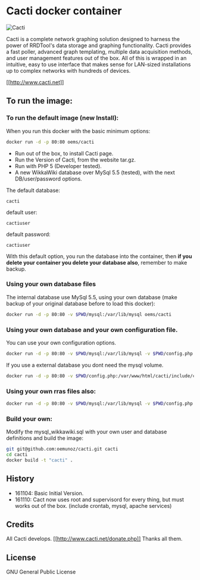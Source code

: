 # Cacti docker container

![Cacti](https://raw.githubusercontent.com/oemunoz/cacti/master/images/cacti.png)

Cacti is a complete network graphing solution designed to harness the power of RRDTool's data storage and graphing functionality. Cacti provides a fast poller, advanced graph templating, multiple data acquisition methods, and user management features out of the box. All of this is wrapped in an intuitive, easy to use interface that makes sense for LAN-sized installations up to complex networks with hundreds of devices.

[[http://www.cacti.net]]
## To run the image:

### To run the default image (new Install):
When you run this docker with the basic minimum options:

~~~~bash
docker run -d -p 80:80 oems/cacti
~~~~

- Run out of the box, to install Cacti page.
- Run the Version of Cacti, from the website tar.gz.
- Run with PHP 5 (Developer tested).
- A new WikkaWiki database over MySql 5.5 (tested), with the next DB/user/password options.

The default database:
~~~~text
cacti
~~~~

default user:
~~~~text
cactiuser
~~~~

default password:
~~~~text
cactiuser
~~~~
With this default option, you run the database into the container, then **if you delete your container you delete your database also**, remember to make backup.

### Using your own database files

The internal database use MySql 5.5, using your own database (make backup of your original database before to load this docker):

~~~~bash
docker run -d -p 80:80 -v $PWD/mysql:/var/lib/mysql oems/cacti
~~~~

### Using your own database and your own configuration file.

You can use your own configuration options.

~~~~bash
docker run -d -p 80:80 -v $PWD/mysql:/var/lib/mysql -v $PWD/config.php:/var/www/html/cacti/include/config.php oems/cacti
~~~~
If you use a external database you dont need the mysql volume.

~~~~bash
docker run -d -p 80:80 -v $PWD/config.php:/var/www/html/cacti/include/config.php oems/cacti
~~~~
### Using your own rras files also:

~~~~bash
docker run -d -p 80:80 -v $PWD/mysql:/var/lib/mysql -v $PWD/config.php:/var/www/html/cacti/include/config.php -v $PWD/rra:/var/www/html/cacti/rra oems/cacti
~~~~

### Build your own:

Modify the mysql_wikkawiki.sql with your own user and database definitions and build the image:
~~~~bash
git git@github.com:oemunoz/cacti.git cacti
cd cacti
docker build -t "cacti" .
~~~~

## History

- 161104: Basic Initial Version.
- 161110: Cact now uses root and supervisord for every thing, but must works out of the box. (include crontab, mysql, apache services)

## Credits

All Cacti develops.
[[http://www.cacti.net/donate.php]]
Thanks all them.

## License

GNU General Public License
